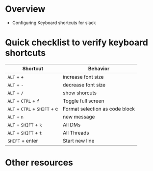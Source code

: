 # Overview
- Configuring Keyboard shortcuts for slack


# Quick checklist to verify keyboard shortcuts
|Shortcut|Behavior|
|---|---|
|`ALT` + `+`|increase font size|
|`ALT` + `-`|decrease font size|
|`ALT` + `/`|show shorcuts|
|`ALT` + `CTRL` + `f`|Toggle full screen|
|`ALT` + `CTRL` + `SHIFT` + c|Format selection as code block|
|`ALT` + `n`|new message|
|`ALT` + `SHIFT` + `k`|All DMs|
|`ALT` + `SHIFT` + `t`|All Threads|
|`SHIFT` + enter|Start new line|

# Other resources
